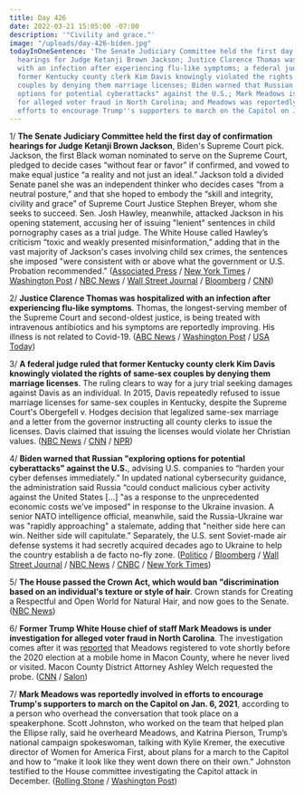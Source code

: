 ```yaml
---
title: Day 426
date: 2022-03-21 15:05:00 -07:00
description: '"Civility and grace."'
image: "/uploads/day-426-biden.jpg"
todayInOneSentence: 'The Senate Judiciary Committee held the first day of confirmation
  hearings for Judge Ketanji Brown Jackson; Justice Clarence Thomas was hospitalized
  with an infection after experiencing flu-like symptoms; a federal judge ruled that
  former Kentucky county clerk Kim Davis knowingly violated the rights of same-sex
  couples by denying them marriage licenses; Biden warned that Russian "exploring
  options for potential cyberattacks" against the U.S.; Mark Meadows is under investigation
  for alleged voter fraud in North Carolina; and Meadows was reportedly involved in
  efforts to encourage Trump''s supporters to march on the Capitol on Jan. 6, 2021. '
---
```


1/ **The Senate Judiciary Committee held the first day of confirmation hearings for Judge Ketanji Brown Jackson**, Biden's Supreme Court pick. Jackson, the first Black woman nominated to serve on the Supreme Court, pledged to decide cases “without fear or favor” if confirmed, and vowed to make equal justice “a reality and not just an ideal.” Jackson told a divided Senate panel she was an independent thinker who decides cases “from a neutral posture,” and that she hoped to embody the “skill and integrity, civility and grace” of Supreme Court Justice Stephen Breyer, whom she seeks to succeed. Sen. Josh Hawley, meanwhile, attacked Jackson in his opening statement, accusing her of issuing "lenient" sentences in child pornography cases as a trial judge. The White House called Hawley’s criticism “toxic and weakly presented misinformation,” adding that in the vast majority of Jackson's cases involving child sex crimes, the sentences she imposed "were consistent with or above what the government or U.S. Probation recommended." ([Associated Press](https://apnews.com/article/ketanji-brown-jackson-confirmation-hearing-live-updates-54fe3957e4cca1a6d6dde5202631d0c2) / [New York Times](https://www.nytimes.com/live/2022/03/21/us/ketanji-brown-jackson-supreme-court) / [Washington Post](https://www.washingtonpost.com/politics/2022/03/21/ketanji-brown-jackson-supreme-court-hearing-live-updates/) / [NBC News](https://www.nbcnews.com/politics/supreme-court/live-blog/ketanji-brown-jackson-confirmation-hearings-live-updates-n1292477) / [Wall Street Journal](https://www.wsj.com/livecoverage/supreme-court-confirmation-hearings-ketanji-brown-jackson?mod=hp_lead_pos5) / [Bloomberg](https://www.bloomberg.com/news/articles/2022-03-21/jackson-gets-her-moment-as-hearing-opens-after-weeks-of-buildup?srnd=premium&sref=MIBMEEoj) / [CNN](https://www.cnn.com/politics/live-news/ketanji-brown-jackson-hearing-3-21-22/))

2/ **Justice Clarence Thomas was hospitalized with an infection after experiencing flu-like symptoms**. Thomas, the longest-serving member of the Supreme Court and second-oldest justice, is being treated with intravenous antibiotics and his symptoms are reportedly improving. His illness is not related to Covid-19. ([ABC News](https://abcnews.go.com/US/justice-clarence-thomas-hospitalized-infection-supreme-court/story?id=83567565) / [Washington Post](https://www.washingtonpost.com/politics/2022/03/20/clarence-thomas-hospitalized-infection/) / [USA Today](https://www.usatoday.com/story/news/politics/2022/03/20/supreme-court-justice-thomas-admitted-hospital-infection/7115431001/))

3/ **A federal judge ruled that former Kentucky county clerk Kim Davis knowingly violated the rights of same-sex couples by denying them marriage licenses**. The ruling clears to way for a jury trial seeking damages against Davis as an individual. In 2015, Davis repeatedly refused to issue marriage licenses for same-sex couples in Kentucky, despite the Supreme Court's Obergefell v. Hodges decision that legalized same-sex marriage and a letter from the governor instructing all county clerks to issue the licenses. Davis claimed that issuing the licenses would violate her Christian values. ([NBC News](https://www.nbcnews.com/nbc-out/out-news/judge-rules-kentucky-clerk-denied-sex-marriage-licenses-rcna20858) / [CNN](https://www.cnn.com/2022/03/19/politics/kim-davis-civil-lawsuit-same-sex-couples/index.html) / [NPR](https://www.npr.org/2022/03/19/1087723875/kim-davis-court-same-sex-marriage))

4/ **Biden warned that Russian "exploring options for potential cyberattacks" against the U.S.**, advising U.S. companies to “harden your cyber defenses immediately.” In updated national cybersecurity guidance, the administration said Russia “could conduct malicious cyber activity against the United States \[...\] "as a response to the unprecedented economic costs we’ve imposed” in response to the Ukraine invasion. A senior NATO intelligence official, meanwhile, said the Russia-Ukraine war was "rapidly approaching" a stalemate, adding that "neither side here can win. Neither side will capitulate.” Separately, the U.S. sent Soviet-made air defense systems it had secretly acquired decades ago to Ukraine to help the country establish a de facto no-fly zone. ([Politico](https://www.politico.com/news/2022/03/21/biden-russia-cyberattacks-00018942) / [Bloomberg](https://www.bloomberg.com/news/articles/2022-03-21/biden-says-russia-weighs-cyberattack-urges-corporate-vigilance?sref=MIBMEEoj) / [Wall Street Journal](https://www.wsj.com/articles/u-s-sending-soviet-air-defense-systems-it-secretly-acquired-to-ukraine-11647878422) / [NBC News](https://www.nbcnews.com/politics/national-security/nato-sees-russia-war-entering-stalemate-neither-side-can-win-rcna20877) / [CNBC](https://www.cnbc.com/2022/03/21/biden-russia-exploring-cyberattacks-companies-must-be-ready.html) / [New York Times](https://www.nytimes.com/2022/03/21/world/europe/biden-russia-cyberattack.html))

5/ **The House passed the Crown Act, which would ban "discrimination based on an individual's texture or style of hair**. Crown stands for Creating a Respectful and Open World for Natural Hair, and now goes to the Senate. ([NBC News](https://www.nbcnews.com/politics/politics-news/house-passes-crown-act-banning-discrimination-black-hairstyles-rcna20617))

6/ **Former Trump White House chief of staff Mark Meadows is under investigation for alleged voter fraud in North Carolina**.  The investigation comes after it was [reported](https://www.newyorker.com/news/news-desk/why-did-mark-meadows-register-to-vote-at-an-address-where-he-did-not-reside) that Meadows registered to vote shortly before the 2020 election at a mobile home in Macon County, where he never lived or visited. Macon County District Attorney Ashley Welch requested the probe. ([CNN](https://www.cnn.com/2022/03/18/politics/mark-meadows-trump-aide-voter-north-carolina/index.html) / [Salon](https://www.salon.com/2022/03/21/mark-meadows-now-under-investigation-for-alleged-fraud-in-north-carolina/))

7/ **Mark Meadows was reportedly involved in efforts to encourage Trump's supporters to march on the Capitol on Jan. 6, 2021**, according to a person who overhead the conversation that took place on a speakerphone. Scott Johnston, who worked on the team that helped plan the Ellipse rally, said he overheard Meadows, and Katrina Pierson, Trump’s national campaign spokeswoman, talking with Kylie Kremer, the executive director of Women for America First, about plans for a march to the Capitol and how to “make it look like they went down there on their own.” Johnston testified to the House committee investigating the Capitol attack in December. ([Rolling Stone](https://www.rollingstone.com/politics/politics-features/jan6-trump-mark-meadows-capitol-attack-republicans-1324218/) / [Washington Post](https://www.washingtonpost.com/politics/2022/03/21/unpacking-how-trump-primed-jan-6s-most-dangerous-weapon-mob/))
